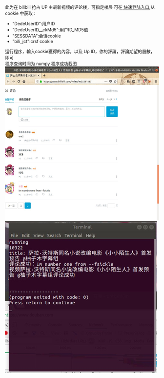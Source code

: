 此为在 bilibili 抢占 UP 主最新视频的评论楼，可指定楼层
可在<a href="https://passport.bilibili.com/ajax/miniLogin/minilogin">
    快速登陆入口</a>,从 cookie 中获取：</br>
    <ul>
    <li>"DedeUserID":用户ID</li>
    <li>"DedeUserID__ckMd5":用户ID_MD5值</li>
    <li>"SESSDATA":会话cookie</li>
    <li>"bili_jct":crsf cookie</li>
    </ul>
    运行程序，輸入cookie獲得的內容，以及 Up ID，你的評論，評論期望的層數，即可</br>
    程序查询时间为 numpy
    程序成功截图</br>
    <img src='comment.jpg'/>
    <img src='comment_success.jpg'/>
